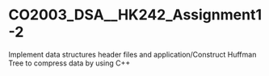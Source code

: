 # CO2003_DSA__HK242_Assignment1-2
Implement data structures header files and application/Construct Huffman Tree to compress data by using C++
